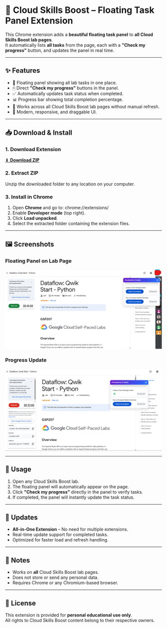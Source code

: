 # 🌟 Cloud Skills Boost – Floating Task Panel Extension

This Chrome extension adds a **beautiful floating task panel** to **all Cloud Skills Boost lab pages**.  
It automatically lists **all tasks** from the page, each with a **"Check my progress"** button, and updates the panel in real time.

---

## ✨ Features
- 📌 Floating panel showing all lab tasks in one place.
- 🖱 Direct **"Check my progress"** buttons in the panel.
- ✅ Automatically updates task status when completed.
- 📊 Progress bar showing total completion percentage.
- 🎯 Works across all Cloud Skills Boost lab pages without manual refresh.
- 🎨 Modern, responsive, and draggable UI.

---

## 📥 Download & Install

### **1. Download Extension**
[⬇ **Download ZIP**](https://github.com/pulkitbarala/cloud-extension/archive/refs/heads/main.zip)  

### **2. Extract ZIP**
Unzip the downloaded folder to any location on your computer.

### **3. Install in Chrome**
1. Open **Chrome** and go to: chrome://extensions/
2. Enable **Developer mode** (top right).
3. Click **Load unpacked**.
4. Select the extracted folder containing the extension files.

---

## 🖼 Screenshots

### **Floating Panel on Lab Page**
![Floating Panel](./images/cloud-1.png)

### **Progress Update**
![Progress Update](./images/cloud-2.png)

---

## 🚀 Usage
1. Open any Cloud Skills Boost lab.
2. The floating panel will automatically appear on the page.
3. Click **"Check my progress"** directly in the panel to verify tasks.
4. If completed, the panel will instantly update the task status.

---

## 🔄 Updates
- **All-in-One Extension** – No need for multiple extensions.
- Real-time update support for completed tasks.
- Optimized for faster load and refresh handling.

---

## 📌 Notes
- Works on **all** Cloud Skills Boost lab pages.
- Does not store or send any personal data.
- Requires Chrome or any Chromium-based browser.

---

## 📄 License
This extension is provided for **personal educational use only**.  
All rights to Cloud Skills Boost content belong to their respective owners.
